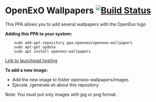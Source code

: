 # OpenExO Wallpapers [![Build Status](https://travis-ci.org/exolever/openexo-wallpapers.svg?branch=master)](https://travis-ci.org/exolever/openexo-wallpapers)


This PPA allows you to add several wallpapers with the OpenExo logo

**Adding this PPA to your system:**

        sudo add-apt-repository ppa:openexo/openexo-wallpapers
        sudo apt-get update
        sudo apt install openexo-wallpapers


[Link to launchpad hosting ](https://launchpad.net/~openexo/+archive/ubuntu/openexo-wallpapers)

**To add a new image:**

- Add the new image to folder openexo-wallpapers/images
- Ejecute ./generate.sh about this repository

Note: You must put only images with jpg or png format.
